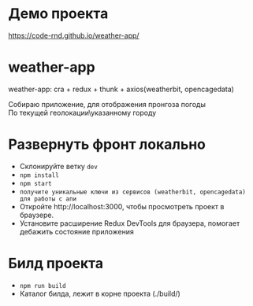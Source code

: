 # Демо проекта
 https://code-rnd.github.io/weather-app/
 
# weather-app
weather-app: cra + redux + thunk + axios(weatherbit, opencagedata)

Собираю приложение, для отображения пронгоза погоды <br>
По текущей геолокации\указанному городу <br>

# Развернуть фронт локально
<ul>
  <li>Склонируйте ветку <code>dev</code></li>
  <li><code>npm install</code></li>
  <li><code>npm start</code></li>
  <li><code>получите уникальные ключи из сервисов (weatherbit, opencagedata) для работы с апи</code></li>
  <li>Откройте http://localhost:3000, чтобы просмотреть проект в браузере.</li>
  <li>Установите расширение Redux DevTools для браузера, помогает дебажить состояние приложения</li>
 </ul>
 
 # Билд проекта
 <ul>
  <li><code>npm run build</code></li>
  <li>Каталог билда, лежит в корне проекта (./build/)</li>
 </ul>
